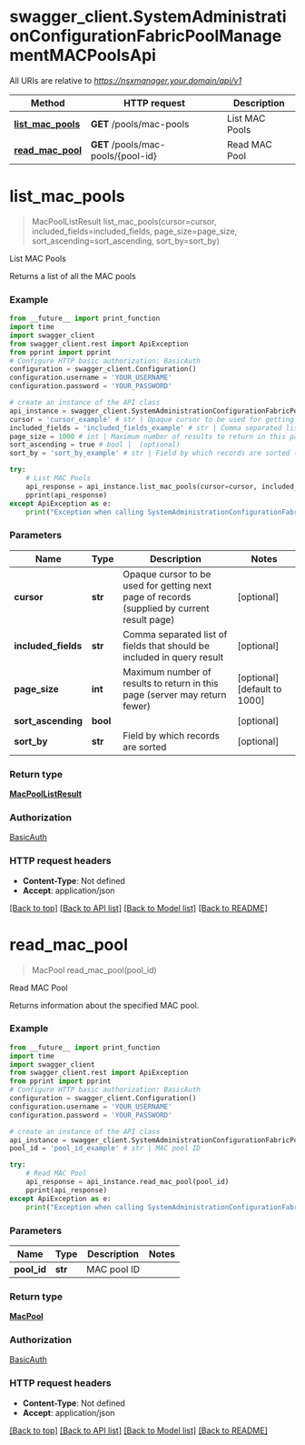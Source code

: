 # swagger_client.SystemAdministrationConfigurationFabricPoolManagementMACPoolsApi

All URIs are relative to *https://nsxmanager.your.domain/api/v1*

Method | HTTP request | Description
------------- | ------------- | -------------
[**list_mac_pools**](SystemAdministrationConfigurationFabricPoolManagementMACPoolsApi.md#list_mac_pools) | **GET** /pools/mac-pools | List MAC Pools
[**read_mac_pool**](SystemAdministrationConfigurationFabricPoolManagementMACPoolsApi.md#read_mac_pool) | **GET** /pools/mac-pools/{pool-id} | Read MAC Pool

# **list_mac_pools**
> MacPoolListResult list_mac_pools(cursor=cursor, included_fields=included_fields, page_size=page_size, sort_ascending=sort_ascending, sort_by=sort_by)

List MAC Pools

Returns a list of all the MAC pools 

### Example
```python
from __future__ import print_function
import time
import swagger_client
from swagger_client.rest import ApiException
from pprint import pprint
# Configure HTTP basic authorization: BasicAuth
configuration = swagger_client.Configuration()
configuration.username = 'YOUR_USERNAME'
configuration.password = 'YOUR_PASSWORD'

# create an instance of the API class
api_instance = swagger_client.SystemAdministrationConfigurationFabricPoolManagementMACPoolsApi(swagger_client.ApiClient(configuration))
cursor = 'cursor_example' # str | Opaque cursor to be used for getting next page of records (supplied by current result page) (optional)
included_fields = 'included_fields_example' # str | Comma separated list of fields that should be included in query result (optional)
page_size = 1000 # int | Maximum number of results to return in this page (server may return fewer) (optional) (default to 1000)
sort_ascending = true # bool |  (optional)
sort_by = 'sort_by_example' # str | Field by which records are sorted (optional)

try:
    # List MAC Pools
    api_response = api_instance.list_mac_pools(cursor=cursor, included_fields=included_fields, page_size=page_size, sort_ascending=sort_ascending, sort_by=sort_by)
    pprint(api_response)
except ApiException as e:
    print("Exception when calling SystemAdministrationConfigurationFabricPoolManagementMACPoolsApi->list_mac_pools: %s\n" % e)
```

### Parameters

Name | Type | Description  | Notes
------------- | ------------- | ------------- | -------------
 **cursor** | **str**| Opaque cursor to be used for getting next page of records (supplied by current result page) | [optional] 
 **included_fields** | **str**| Comma separated list of fields that should be included in query result | [optional] 
 **page_size** | **int**| Maximum number of results to return in this page (server may return fewer) | [optional] [default to 1000]
 **sort_ascending** | **bool**|  | [optional] 
 **sort_by** | **str**| Field by which records are sorted | [optional] 

### Return type

[**MacPoolListResult**](MacPoolListResult.md)

### Authorization

[BasicAuth](../README.md#BasicAuth)

### HTTP request headers

 - **Content-Type**: Not defined
 - **Accept**: application/json

[[Back to top]](#) [[Back to API list]](../README.md#documentation-for-api-endpoints) [[Back to Model list]](../README.md#documentation-for-models) [[Back to README]](../README.md)

# **read_mac_pool**
> MacPool read_mac_pool(pool_id)

Read MAC Pool

Returns information about the specified MAC pool. 

### Example
```python
from __future__ import print_function
import time
import swagger_client
from swagger_client.rest import ApiException
from pprint import pprint
# Configure HTTP basic authorization: BasicAuth
configuration = swagger_client.Configuration()
configuration.username = 'YOUR_USERNAME'
configuration.password = 'YOUR_PASSWORD'

# create an instance of the API class
api_instance = swagger_client.SystemAdministrationConfigurationFabricPoolManagementMACPoolsApi(swagger_client.ApiClient(configuration))
pool_id = 'pool_id_example' # str | MAC pool ID

try:
    # Read MAC Pool
    api_response = api_instance.read_mac_pool(pool_id)
    pprint(api_response)
except ApiException as e:
    print("Exception when calling SystemAdministrationConfigurationFabricPoolManagementMACPoolsApi->read_mac_pool: %s\n" % e)
```

### Parameters

Name | Type | Description  | Notes
------------- | ------------- | ------------- | -------------
 **pool_id** | **str**| MAC pool ID | 

### Return type

[**MacPool**](MacPool.md)

### Authorization

[BasicAuth](../README.md#BasicAuth)

### HTTP request headers

 - **Content-Type**: Not defined
 - **Accept**: application/json

[[Back to top]](#) [[Back to API list]](../README.md#documentation-for-api-endpoints) [[Back to Model list]](../README.md#documentation-for-models) [[Back to README]](../README.md)

